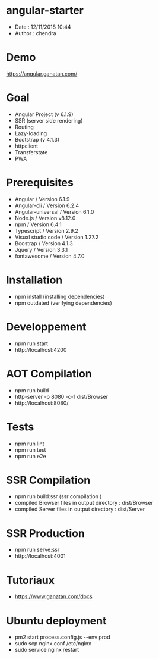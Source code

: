 # angular-starter
- Date : 12/11/2018 10:44
- Author : chendra

# Demo
https://angular.ganatan.com/

# Goal
- Angular Project (v 6.1.9)
- SSR (server side rendering)
- Routing
- Lazy-loading
- Bootstrap (v 4.1.3)
- httpclient
- Transferstate
- PWA

# Prerequisites
- Angular / Version 6.1.9
- Angular-cli / Version 6.2.4
- Angular-universal / Version 6.1.0
- Node.js / Version v8.12.0
- npm / Version 6.4.1
- Typescript / Version 2.9.2
- Visual studio code / Version 1.27.2
- Boostrap / Version 4.1.3
- Jquery / Version 3.3.1
- fontawesome / Version 4.7.0

# Installation
- npm install (installing dependencies)
- npm outdated (verifying dependencies)

# Developpement
- npm run start
- http://localhost:4200

# AOT Compilation 
- npm run build
- http-server -p 8080 -c-1 dist/Browser 
- http://localhost:8080/

# Tests
- npm run lint
- npm run test
- npm run e2e

# SSR Compilation 
- npm run build:ssr (ssr compilation )
- compiled Browser files in output directory : dist/Browser
- compiled Server files in output directory : dist/Server 

# SSR Production
- npm run serve:ssr
- http://localhost:4001

# Tutoriaux
- https://www.ganatan.com/docs

# Ubuntu deployment
- pm2 start process.config.js --env prod
- sudo scp nginx.conf /etc/nginx
- sudo service nginx restart

